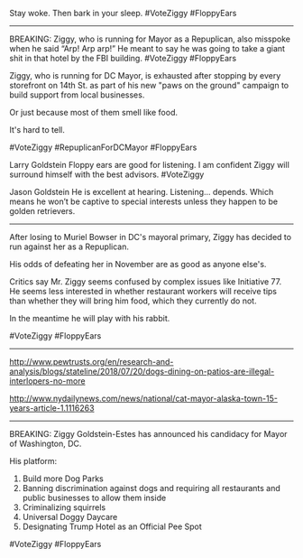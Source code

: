 
Stay woke. Then bark in your sleep. #VoteZiggy #FloppyEars

---

BREAKING: Ziggy, who is running for Mayor as a Repuplican, also misspoke when he said “Arp! Arp arp!” He meant to say he was going to take a giant shit in that hotel by the FBI building. #VoteZiggy #FloppyEars

Ziggy, who is running for DC Mayor, is exhausted after stopping by every storefront on 14th St. as part of his new "paws on the ground" campaign to build support from local businesses.

Or just because most of them smell like food.

It's hard to tell.

#VoteZiggy #RepuplicanForDCMayor #FloppyEars


Larry Goldstein Floppy ears are good for listening. I am confident Ziggy will surround himself with the best advisors. #VoteZiggy

Jason Goldstein He is excellent at hearing. Listening... depends. Which means he won’t be captive to special interests unless they happen to be golden retrievers.

---

After losing to Muriel Bowser in DC's mayoral primary, Ziggy has decided to run against her as a Repuplican.

His odds of defeating her in November are as good as anyone else's.

Critics say Mr. Ziggy seems confused by complex issues like Initiative 77. He seems less interested in whether restaurant workers will receive tips than whether they will bring him food, which they currently do not.

In the meantime he will play with his rabbit.

#VoteZiggy #FloppyEars

---

http://www.pewtrusts.org/en/research-and-analysis/blogs/stateline/2018/07/20/dogs-dining-on-patios-are-illegal-interlopers-no-more

http://www.nydailynews.com/news/national/cat-mayor-alaska-town-15-years-article-1.1116263


---

BREAKING: Ziggy Goldstein-Estes has announced his candidacy for Mayor of Washington, DC.

His platform:

1. Build more Dog Parks
2. Banning discrimination against dogs and requiring all restaurants and public businesses to allow them inside
3. Criminalizing squirrels
4. Universal Doggy Daycare
5. Designating Trump Hotel as an Official Pee Spot

#VoteZiggy #FloppyEars



